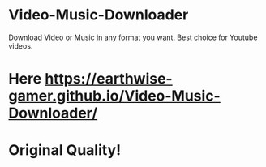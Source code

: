 # Video-Music-Downloader
Download Video or Music in any format you want. Best choice for Youtube videos.
# Here https://earthwise-gamer.github.io/Video-Music-Downloader/
# Original Quality!
